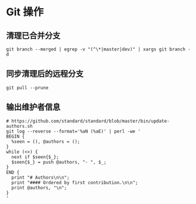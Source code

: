 # Git 操作

## 清理已合并分支
```shell
git branch --merged | egrep -v "(^\*|master|dev)" | xargs git branch -d
```
## 同步清理后的远程分支
```shell
git pull --prune
```
## 输出维护者信息
```shell
# https://github.com/standard/standard/blob/master/bin/update-authors.sh
git log --reverse --format='%aN (%aE)' | perl -we '
BEGIN {
  %seen = (), @authors = ();
}
while (<>) {
  next if $seen{$_};
  $seen{$_} = push @authors, "- ", $_;
}
END {
  print "# Authors\n\n";
  print "#### Ordered by first contribution.\n\n";
  print @authors, "\n";
}
'
```
